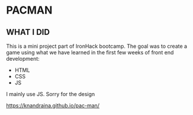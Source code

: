 # PACMAN

## WHAT I DID

This is a mini project part of IronHack bootcamp.
The goal was to create a game using what we have learned in the first few weeks of front end development:

- HTML
- CSS
- JS

I mainly use JS. Sorry for the design

https://knandraina.github.io/pac-man/


